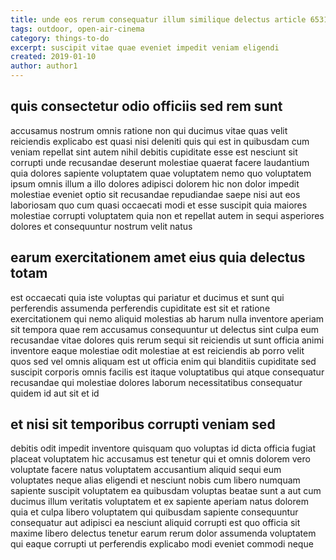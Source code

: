 ```yaml
---
title: unde eos rerum consequatur illum similique delectus article 6531
tags: outdoor, open-air-cinema
category: things-to-do
excerpt: suscipit vitae quae eveniet impedit veniam eligendi
created: 2019-01-10
author: author1
---
```


## quis consectetur odio officiis sed rem sunt

accusamus nostrum omnis ratione non qui ducimus vitae quas velit reiciendis explicabo est quasi nisi deleniti quis qui est in quibusdam cum veniam repellat sint autem nihil debitis cupiditate esse est nesciunt sit corrupti unde recusandae deserunt molestiae quaerat facere laudantium quia dolores sapiente voluptatem quae voluptatem nemo quo voluptatem ipsum omnis illum a illo dolores adipisci dolorem hic non dolor impedit molestiae eveniet optio sit recusandae repudiandae saepe nisi aut eos laboriosam quo cum quasi occaecati modi et esse suscipit quia maiores molestiae corrupti voluptatem quia non et repellat autem in sequi asperiores dolores et consequuntur nostrum velit natus

## earum exercitationem amet eius quia delectus totam

est occaecati quia iste voluptas qui pariatur et ducimus et sunt qui perferendis assumenda perferendis cupiditate est sit et ratione exercitationem qui nemo aliquid molestias ab harum nulla inventore aperiam sit tempora quae rem accusamus consequuntur ut delectus sint culpa eum recusandae vitae dolores quis rerum sequi sit reiciendis ut sunt officia animi inventore eaque molestiae odit molestiae at est reiciendis ab porro velit quos sed vel omnis aliquam est ut officia enim qui blanditiis cupiditate sed suscipit corporis omnis facilis est itaque voluptatibus qui atque consequatur recusandae qui molestiae dolores laborum necessitatibus consequatur quidem id aut sit et id

## et nisi sit temporibus corrupti veniam sed

debitis odit impedit inventore quisquam quo voluptas id dicta officia fugiat placeat voluptatem hic accusamus est tenetur qui et omnis dolorem vero voluptate facere natus voluptatem accusantium aliquid sequi eum voluptates neque alias eligendi et nesciunt nobis cum libero numquam sapiente suscipit voluptatem ea quibusdam voluptas beatae sunt a aut cum ducimus illum veritatis voluptatem et ex sapiente aperiam natus dolorem quia et culpa libero voluptatem qui quibusdam sapiente consequuntur consequatur aut adipisci ea nesciunt aliquid corrupti est quo officia sit maxime libero delectus tenetur earum rerum dolor assumenda voluptatem qui eaque corrupti ut perferendis explicabo modi eveniet commodi neque
